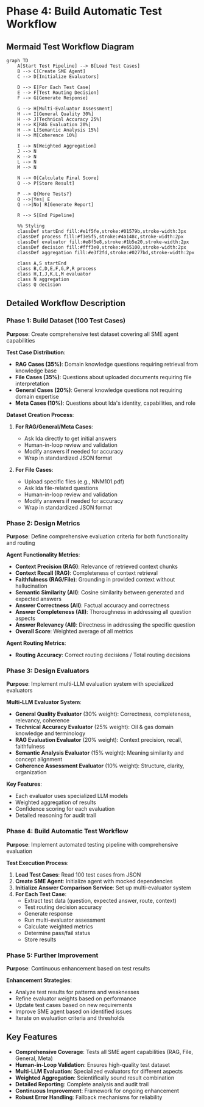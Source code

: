 # Phase 4: Build Automatic Test Workflow

## Mermaid Test Workflow Diagram

```mermaid
graph TD
    A[Start Test Pipeline] --> B[Load Test Cases]
    B --> C[Create SME Agent]
    C --> D[Initialize Evaluators]
    
    D --> E[For Each Test Case]
    E --> F[Test Routing Decision]
    F --> G[Generate Response]
    
    G --> H[Multi-Evaluator Assessment]
    H --> I[General Quality 30%]
    H --> J[Technical Accuracy 25%]
    H --> K[RAG Evaluation 20%]
    H --> L[Semantic Analysis 15%]
    H --> M[Coherence 10%]
    
    I --> N[Weighted Aggregation]
    J --> N
    K --> N
    L --> N
    M --> N
    
    N --> O[Calculate Final Score]
    O --> P[Store Result]
    
    P --> Q{More Tests?}
    Q -->|Yes| E
    Q -->|No| R[Generate Report]
    
    R --> S[End Pipeline]
    
    %% Styling
    classDef startEnd fill:#e1f5fe,stroke:#01579b,stroke-width:3px
    classDef process fill:#f3e5f5,stroke:#4a148c,stroke-width:2px
    classDef evaluator fill:#e8f5e8,stroke:#1b5e20,stroke-width:2px
    classDef decision fill:#fff3e0,stroke:#e65100,stroke-width:2px
    classDef aggregation fill:#e3f2fd,stroke:#0277bd,stroke-width:2px
    
    class A,S startEnd
    class B,C,D,E,F,G,P,R process
    class H,I,J,K,L,M evaluator
    class N aggregation
    class Q decision
```

## Detailed Workflow Description

### Phase 1: Build Dataset (100 Test Cases)
**Purpose**: Create comprehensive test dataset covering all SME agent capabilities

**Test Case Distribution**:
- **RAG Cases (35%)**: Domain knowledge questions requiring retrieval from knowledge base
- **File Cases (35%)**: Questions about uploaded documents requiring file interpretation
- **General Cases (20%)**: General knowledge questions not requiring domain expertise
- **Meta Cases (10%)**: Questions about Ida's identity, capabilities, and role

**Dataset Creation Process**:
1. **For RAG/General/Meta Cases**:
   - Ask Ida directly to get initial answers
   - Human-in-loop review and validation
   - Modify answers if needed for accuracy
   - Wrap in standardized JSON format

2. **For File Cases**:
   - Upload specific files (e.g., NNM101.pdf)
   - Ask Ida file-related questions
   - Human-in-loop review and validation
   - Modify answers if needed for accuracy
   - Wrap in standardized JSON format

### Phase 2: Design Metrics
**Purpose**: Define comprehensive evaluation criteria for both functionality and routing

**Agent Functionality Metrics**:
- **Context Precision (RAG)**: Relevance of retrieved context chunks
- **Context Recall (RAG)**: Completeness of context retrieval
- **Faithfulness (RAG/File)**: Grounding in provided context without hallucination
- **Semantic Similarity (All)**: Cosine similarity between generated and expected answers
- **Answer Correctness (All)**: Factual accuracy and correctness
- **Answer Completeness (All)**: Thoroughness in addressing all question aspects
- **Answer Relevancy (All)**: Directness in addressing the specific question
- **Overall Score**: Weighted average of all metrics

**Agent Routing Metrics**:
- **Routing Accuracy**: Correct routing decisions / Total routing decisions

### Phase 3: Design Evaluators
**Purpose**: Implement multi-LLM evaluation system with specialized evaluators

**Multi-LLM Evaluator System**:
- **General Quality Evaluator** (30% weight): Correctness, completeness, relevancy, coherence
- **Technical Accuracy Evaluator** (25% weight): Oil & gas domain knowledge and terminology
- **RAG Evaluation Evaluator** (20% weight): Context precision, recall, faithfulness
- **Semantic Analysis Evaluator** (15% weight): Meaning similarity and concept alignment
- **Coherence Assessment Evaluator** (10% weight): Structure, clarity, organization

**Key Features**:
- Each evaluator uses specialized LLM models
- Weighted aggregation of results
- Confidence scoring for each evaluation
- Detailed reasoning for audit trail

### Phase 4: Build Automatic Test Workflow
**Purpose**: Implement automated testing pipeline with comprehensive evaluation

**Test Execution Process**:
1. **Load Test Cases**: Read 100 test cases from JSON
2. **Create SME Agent**: Initialize agent with mocked dependencies
3. **Initialize Answer Comparison Service**: Set up multi-evaluator system
4. **For Each Test Case**:
   - Extract test data (question, expected answer, route, context)
   - Test routing decision accuracy
   - Generate response
   - Run multi-evaluator assessment
   - Calculate weighted metrics
   - Determine pass/fail status
   - Store results

### Phase 5: Further Improvement
**Purpose**: Continuous enhancement based on test results

**Enhancement Strategies**:
- Analyze test results for patterns and weaknesses
- Refine evaluator weights based on performance
- Update test cases based on new requirements
- Improve SME agent based on identified issues
- Iterate on evaluation criteria and thresholds

## Key Features

- **Comprehensive Coverage**: Tests all SME agent capabilities (RAG, File, General, Meta)
- **Human-in-Loop Validation**: Ensures high-quality test dataset
- **Multi-LLM Evaluation**: Specialized evaluators for different aspects
- **Weighted Aggregation**: Scientifically sound result combination
- **Detailed Reporting**: Complete analysis and audit trail
- **Continuous Improvement**: Framework for ongoing enhancement
- **Robust Error Handling**: Fallback mechanisms for reliability
